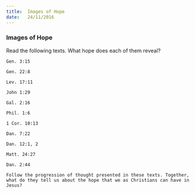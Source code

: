 ```yaml
---
title:  Images of Hope
date:   24/11/2016
---
```


### Images of Hope

Read the following texts. What hope does each of them reveal?

`Gen. 3:15`

`Gen. 22:8`

`Lev. 17:11`

`John 1:29`

`Gal. 2:16`

`Phil. 1:6`

`1 Cor. 10:13`

`Dan. 7:22`

`Dan. 12:1, 2`

`Matt. 24:27`

`Dan. 2:44`

`Follow the progression of thought presented in these texts. Together, what do they tell us about the hope that we as Christians can have in Jesus?`